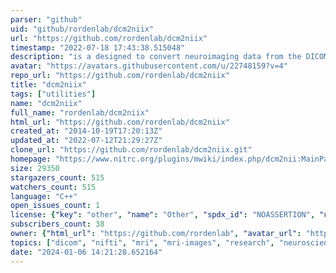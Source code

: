 ```yaml
---
parser: "github"
uid: "github/rordenlab/dcm2niix"
url: "https://github.com/rordenlab/dcm2niix"
timestamp: "2022-07-18 17:43:38.515048"
description: "is a designed to convert neuroimaging data from the DICOM format to the NIfTI format."
avatar: "https://avatars.githubusercontent.com/u/22748159?v=4"
repo_url: "https://github.com/rordenlab/dcm2niix"
title: "dcm2niix"
tags: ["utilities"]
name: "dcm2niix"
full_name: "rordenlab/dcm2niix"
html_url: "https://github.com/rordenlab/dcm2niix"
created_at: "2014-10-19T17:20:13Z"
updated_at: "2022-07-12T21:29:27Z"
clone_url: "https://github.com/rordenlab/dcm2niix.git"
homepage: "https://www.nitrc.org/plugins/mwiki/index.php/dcm2nii:MainPage"
size: 29350
stargazers_count: 515
watchers_count: 515
language: "C++"
open_issues_count: 1
license: {"key": "other", "name": "Other", "spdx_id": "NOASSERTION", "url": null, "node_id": "MDc6TGljZW5zZTA="}
subscribers_count: 38
owner: {"html_url": "https://github.com/rordenlab", "avatar_url": "https://avatars.githubusercontent.com/u/22748159?v=4", "login": "rordenlab", "type": "Organization"}
topics: ["dicom", "nifti", "mri", "mri-images", "research", "neuroscience", "neuroimaging", "jpeg-image", "jpeg", "dicom-images", "dcm", "nii", "gz", "nitrc", "dcm2niix", "mricrogl", "bids-format", "nifti-format"]
date: "2024-01-06 14:21:28.652164"
---
```

